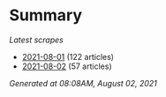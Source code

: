 # Summary
*Latest scrapes*
* [2021-08-01](https://github.com/nuuuwan/news_lk/blob/data/news_lk.2021-08-01.json) (122 articles)
* [2021-08-02](https://github.com/nuuuwan/news_lk/blob/data/news_lk.2021-08-02.json) (57 articles)

*Generated at 08:08AM, August 02, 2021*